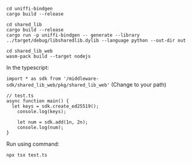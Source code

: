 ```
cd uniffi-bindgen
cargo build --release

cd shared_lib 
cargo build --release
cargo run -p uniffi-bindgen -- generate --library ../target/debug/libsharedlib.dylib --language python --out-dir out

cd shared_lib_web
wasm-pack build --target nodejs
```

In the typescript:

```import * as sdk from '/middleware-sdk/shared_lib_web/pkg/shared_lib_web'``` (Change to your path)

```
// test.ts
async function main() {
  let keys = sdk.create_ed25519();
    console.log(keys);

    let num = sdk.add(1n, 2n);
    console.log(num);
}
```

Run using command:

```
npx tsx test.ts
```

